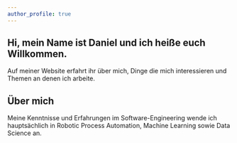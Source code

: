 ```yaml
---
author_profile: true
---
```


<h2>Hi, mein Name ist Daniel und ich heiße euch Willkommen.</h2>
<p>
Auf meiner Website erfahrt ihr über mich, Dinge die mich interessieren und Themen  an denen ich arbeite.
</p>

<h2>&Uuml;ber mich</h2>
<p>
Meine Kenntnisse und Erfahrungen im Software-Engineering wende ich hauptsächlich in Robotic Process Automation, Machine Learning sowie Data Science an.
</p>